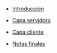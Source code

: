 * [Introducción](pages/intro.md)

* [Capa servidora](pages/server-side.md)

* [Capa cliente](pages/client-side.md)

* [Notas finales](pages/end-comments.md)

  